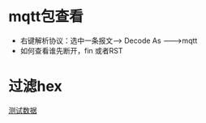 # mqtt包查看
- 右键解析协议：选中一条报文--> Decode As ---\>mqtt
- 如何查看谁先断开，fin  或者RST

# 过滤hex
[测试数据](./images/wireshake_hex.png)

